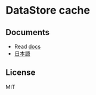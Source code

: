 # DataStore cache
## Documents
* Read [docs](https://github.com/gcp-kit/datastore-cache-go/blob/master/docs/english.md)
* [日本語](https://github.com/gcp-kit/datastore-cache-go/blob/master/docs/japanese.md)
## License
MIT